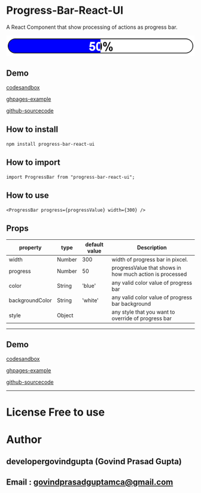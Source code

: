 # Progress-Bar-React-UI

A React Component that show processing of actions as progress bar.

![](./ProgressBarReactUI.png)

## Demo

[codesandbox](https://codesandbox.io/s/demo-progress-bar-react-ui-3n5iyp)

[ghpages-example](https://developergovindgupta.github.io/progress-bar-react-ui/)

[github-sourcecode](https://github.com/developergovindgupta/progress-bar-react-ui)


## How to install

    npm install progress-bar-react-ui


## How to import

    import ProgressBar from "progress-bar-react-ui";

## How to use

    <ProgressBar progress={progressValue} width={300} />

## Props

|property|type|default value|Description|
|--|--|--|--|
|width|Number|300|width of progress bar in pixcel.|
|progress|Number|50|progressValue that shows in how much action is processed|
|color|String|'blue'|any valid color value of progress bar|
|backgroundColor|String|'white'|any valid color value of progress bar background|
|style|Object||any style that you want to override of progress bar|



<hr/>

## Demo

[codesandbox](https://codesandbox.io/s/demo-progress-bar-react-ui-3n5iyp)

[ghpages-example](https://developergovindgupta.github.io/progress-bar-react-ui/)

[github-sourcecode](https://github.com/developergovindgupta/progress-bar-react-ui)





<hr/>

# License Free to use

# Author

## developergovindgupta (Govind Prasad Gupta)

## Email : govindprasadguptamca@gmail.com 

